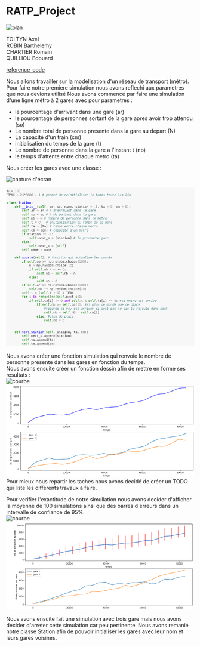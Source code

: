 # RATP_Project

![plan](image/cerclemetro.png)  

FOLTYN Axel  
ROBIN Barthelemy  
CHARTIER Romain  
QUILLIOU Edouard  

[reference_code](https://are00dynamic-2018.github.io/RATP_Project/sous_partie/référence_code)

Nous allons travailler sur la modélisation d'un réseau de transport (métro).  
Pour faire notre premiere simulation nous avons reflechi aux parametres que nous devions utilisé
Nous avons commencé par faire une simulation d'une ligne métro à 2 gares avec pour parametres :  
 - le pourcentage d'arrivant dans une gare (ar)
 - le pourcentage de personnes sortant de la gare apres avoir trop attendu (so)
 - Le nombre total de personne presente dans la gare au depart (N) 
 - La capacité d'un train (cm)
 - initialisatien du temps de la gare (t)
 - Le nombre de personne dans la gare a l'instant t (nb)
 - le temps d'attente entre chaque metro (ta)
 
 Nous créer les gares avec une classe :  

![capture d'écran](RATP_Project/image/capture_class.png)

![capture d'écran](image/capture_class.png)

Nous avons créer une fonction simulation qui renvoie le nombre de personne presente dans les gares en fonction du temps.  
Nous avons ensuite créer un fonction dessin afin de mettre en forme ses resultats :  
![courbe](RATP_Project/image/capture_courbe.png )
![courbe](image/capture_courbe.png)  
Pour mieux nous repartir les taches nous avons decidé de créer un TODO qui liste les différents travaux à faire.  

Pour verifier l'exactitude de notre simullation nous avons decider d'afficher la moyenne de 100 simulations ainsi que des barres d'erreurs dans un intervalle de confiance de 95%.  
![courbe](RATP_Project/image/capture_barrederreur.png )  
![courbe](image/capture_barrederreur.png)  

Nous avons ensuite fait une simulation avec trois gare mais nous avons decider d'arreter cette simulation car peu pertinente.
Nous avons remanié notre classe Station afin de pouvoir initialiser les gares avec leur nom et leurs gares voisines.

